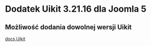 # Dodatek Uikit 3.21.16 dla Joomla 5
## Możliwość dodania dowolnej wersji Uikit
[docs Uikit](https://getuikit.com/docs/introduction)

